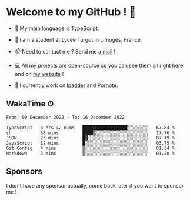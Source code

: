 # Welcome to my GitHub ! 🌃

- 🔭 My main language is [TypeScript](https://www.typescriptlang.org/).

- 🌱 I am a student at Lycée Turgot in Limoges, France.

- 📫 Need to contact me ? Send me <a href="mailto:mikkel@milescode.dev">a mail</a> !

- 💻 All my projects are open-source so you can see them all right here and on <a href="https://www.vexcited.ml">my website</a> !

- 👀 I currently work on [lpadder](https://github.com/Vexcited/lpadder) and [Pornote](https://github.com/Vexcited/Pornote).

## WakaTime ⏱

<!--START_SECTION:waka-->

```text
From: 09 December 2022 - To: 16 December 2022

TypeScript   3 hrs 42 mins   █████████████████░░░░░░░░   67.84 %
sh           58 mins         ████▒░░░░░░░░░░░░░░░░░░░░   17.76 %
JSON         23 mins         █▓░░░░░░░░░░░░░░░░░░░░░░░   07.19 %
JavaScript   12 mins         █░░░░░░░░░░░░░░░░░░░░░░░░   03.75 %
Git Config   4 mins          ▒░░░░░░░░░░░░░░░░░░░░░░░░   01.34 %
Markdown     3 mins          ▒░░░░░░░░░░░░░░░░░░░░░░░░   01.20 %
```

<!--END_SECTION:waka-->

## Sponsors

I don't have any sponsor actually, come back later if you want to sponsor me !
